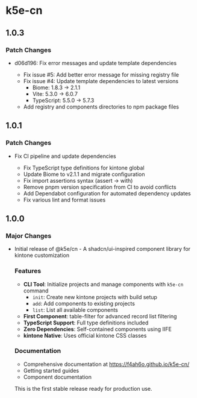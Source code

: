 # k5e-cn

## 1.0.3

### Patch Changes

- d06d196: Fix error messages and update template dependencies

  - Fix issue #5: Add better error message for missing registry file
  - Fix issue #4: Update template dependencies to latest versions
    - Biome: 1.8.3 → 2.1.1
    - Vite: 5.3.0 → 6.0.7
    - TypeScript: 5.5.0 → 5.7.3
  - Add registry and components directories to npm package files

## 1.0.1

### Patch Changes

- Fix CI pipeline and update dependencies

  - Fix TypeScript type definitions for kintone global
  - Update Biome to v2.1.1 and migrate configuration
  - Fix import assertions syntax (assert → with)
  - Remove pnpm version specification from CI to avoid conflicts
  - Add Dependabot configuration for automated dependency updates
  - Fix various lint and format issues

## 1.0.0

### Major Changes

- Initial release of @k5e/cn - A shadcn/ui-inspired component library for kintone customization

  ### Features

  - **CLI Tool**: Initialize projects and manage components with `k5e-cn` command
    - `init`: Create new kintone projects with build setup
    - `add`: Add components to existing projects
    - `list`: List all available components
  - **First Component**: table-filter for advanced record list filtering
  - **TypeScript Support**: Full type definitions included
  - **Zero Dependencies**: Self-contained components using IIFE
  - **kintone Native**: Uses official kintone CSS classes

  ### Documentation

  - Comprehensive documentation at https://f4ah6o.github.io/k5e-cn/
  - Getting started guides
  - Component documentation

  This is the first stable release ready for production use.
